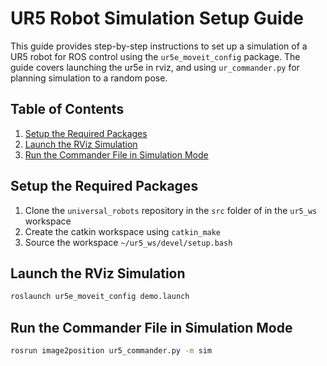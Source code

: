 # UR5 Robot Simulation Setup Guide

This guide provides step-by-step instructions to set up a simulation of a UR5 robot for ROS control using the `ur5e_moveit_config` package. The guide covers launching the ur5e in rviz, and using `ur_commander.py` for planning simulation to a random pose.

## Table of Contents
1. [Setup the Required Packages](#setup-the-required-packages)
2. [Launch the RViz Simulation](#launch-the-rviz-simulation)
3. [Run the Commander File in Simulation Mode](#run-the-commander-file-in-simulation-mode)
<!--2. [Extract Calibration Information](#extract-calibration-information)
3. [Start the Robot Driver](#start-the-robot-driver)
4. [Using MoveIt! for Motion Planning](#using-moveit-for-motion-planning)
5. [Reference](#reference)
-->
## Setup the Required Packages

1. Clone the `universal_robots` repository in the `src` folder of in the `ur5_ws` workspace
2. Create the catkin workspace using `catkin_make`
3. Source the workspace `~/ur5_ws/devel/setup.bash`

## Launch the RViz Simulation
```bash
roslaunch ur5e_moveit_config demo.launch
```

## Run the Commander File in Simulation Mode
```bash
rosrun image2position ur5_commander.py -m sim
```
<!-------------------------------------------------------------------------------------------------------------------------------------------------------------------------------------------------------------------

1. Create a configuration with Robotiq gripper attached with UR5 robot:-

	* If not done already, clone the _universal_robots_ repository: Create a catkin workspace. Then, clone the repository within _src_ folder in the _ur5_ws_ workspace.
 	* Clone the robotiq repository.
		The robotiq repository hosted on the official account of ros-industrial Github organisation does not provide support for ROS noetic. However, a modified repository with required support is provided at https://github.com/jr-robotics/robotiq. 

```
git clone -b noetic-devel https://github.com/ros-industrial/universal_robot.git
```
```
git clone https://github.com/jr-robotics/robotiq.git
```
 

2. Combine the UR5 arm and the gripper using a URDF file.
3. Start a UR5 with gripper in Rviz
4. Control it with Rviz GUI as well as with terminal command line tool



References:
1. https://roboticscasual.com/ros-tutorial-how-to-create-a-moveit-config-for-the-ur5-and-a-gripper/
2. https://github.com/jr-robotics/robotiq-->

